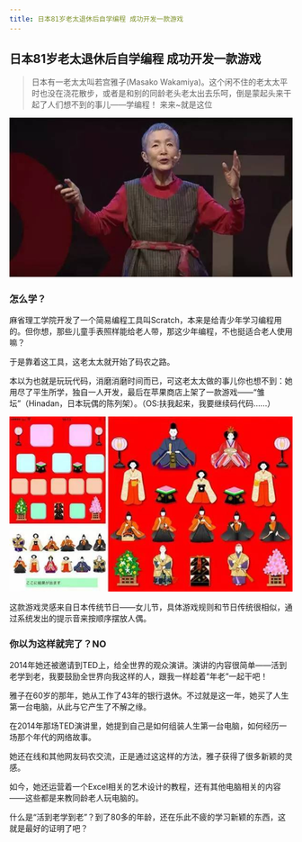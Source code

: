 ```yaml
---
title: 日本81岁老太退休后自学编程 成功开发一款游戏
---
```


## 日本81岁老太退休后自学编程 成功开发一款游戏


>日本有一老太太叫若宫雅子(Masako Wakamiya)。这个闲不住的老太太平时也没在浇花散步，或者是和别的同龄老头老太出去乐呵，倒是蒙起头来干起了人们想不到的事儿——学编程！
>来来~就是这位

![若宫雅子](https://raw.githubusercontent.com/zyx-sea/zyx-sea.github.io/master/images/若宫雅子.jpg)

### 怎么学？

麻省理工学院开发了一个简易编程工具叫Scratch，本来是给青少年学习编程用的。但你想，那些儿童手表照样能给老人带，那这少年编程，不也挺适合老人使用嘛？

于是靠着这工具，这老太太就开始了码农之路。

本以为也就是玩玩代码，消磨消磨时间而已，可这老太太做的事儿你也想不到：她用尽了平生所学，独自一人开发，最后在苹果商店上架了一款游戏——“雏坛”（Hinadan，日本玩偶的陈列架）。（OS:扶我起来，我要继续码代码......）

![Hinadan](https://raw.githubusercontent.com/zyx-sea/zyx-sea.github.io/master/images/Hinadan.jpg)

这款游戏灵感来自日本传统节日——女儿节，具体游戏规则和节日传统很相似，通过系统发出的提示音来按顺序摆放人偶。







### 你以为这样就完了？NO

2014年她还被邀请到TED上，给全世界的观众演讲。演讲的内容很简单——活到老学到老，我要鼓励全世界向我这样的人，跟我一样趁着“年老”一起干吧！

雅子在60岁的那年，她从工作了43年的银行退休。不过就是这一年，她买了人生第一台电脑，从此与它产生了不解之缘。

在2014年那场TED演讲里，她提到自己是如何组装人生第一台电脑，如何经历一场那个年代的网络故事。

她还在线和其他网友码农交流，正是通过这这样的方法，雅子获得了很多新颖的灵感。

如今，她还运营着一个Excel相关的艺术设计的教程，还有其他电脑相关的内容——这些都是来教同龄老人玩电脑的。

什么是“活到老学到老”？到了80多的年龄，还在乐此不疲的学习新颖的东西，这就是最好的证明了吧？